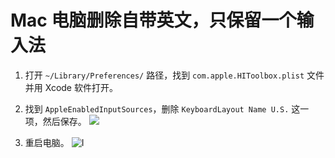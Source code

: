 # Mac 电脑删除自带英文，只保留一个输入法

1. 打开 `~/Library/Preferences/` 路径，找到 `com.apple.HIToolbox.plist` 文件并用 Xcode 软件打开。
2. 找到 `AppleEnabledInputSources`，删除 `KeyboardLayout Name U.S.` 这一项，然后保存。
![](https://i.imgur.com/oBdCPiO.png)

3. 重启电脑。
![I](https://i.imgur.com/8w2kib2.png)
